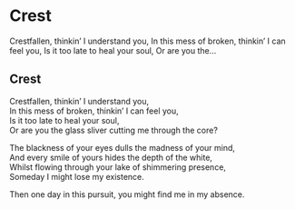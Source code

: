 # Crest

Crestfallen, thinkin’ I understand you, In this mess of broken, thinkin’ I can feel you, Is it too late to heal your soul, Or are you the…

## Crest <a id="8387"></a>

Crestfallen, thinkin’ I understand you,  
In this mess of broken, thinkin’ I can feel you,  
Is it too late to heal your soul,  
Or are you the glass sliver cutting me through the core?

The blackness of your eyes dulls the madness of your mind,  
And every smile of yours hides the depth of the white,  
Whilst flowing through your lake of shimmering presence,  
Someday I might lose my existence.

Then one day in this pursuit, you might find me in my absence.

